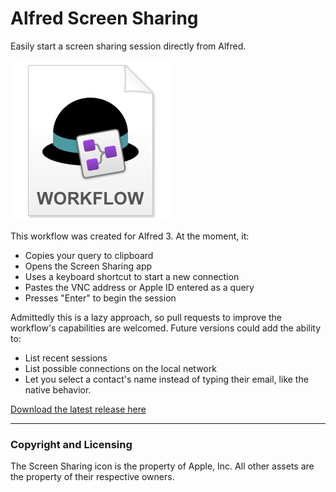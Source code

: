 # Alfred Screen Sharing
Easily start a screen sharing session directly from Alfred.

![Workflow Icon](https://github.com/jtvhk/alfred-screen-sharing/raw/master/Alfred-Workflow.png)

This workflow was created for Alfred 3. At the moment, it:

- Copies your query to clipboard
- Opens the Screen Sharing app
- Uses a keyboard shortcut to start a new connection
- Pastes the VNC address or Apple ID entered as a query
- Presses "Enter" to begin the session

Admittedly this is a lazy approach, so pull requests to improve the workflow's capabilities are welcomed. Future versions could add the ability to:

- List recent sessions
- List possible connections on the local network
- Let you select a contact's name instead of typing their email, like the native behavior. 

[Download the latest release here](https://github.com/jtvhk/alfred-screen-sharing/releases/tag/1.0)

--- 

### Copyright and Licensing

The Screen Sharing icon is the property of Apple, Inc. All other assets are the property of their respective owners.
